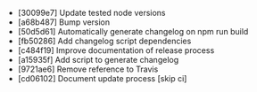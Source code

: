 * [30099e7] Update tested node versions
* [a68b487] Bump version
* [50d5d61] Automatically generate changelog on npm run build
* [fb50286] Add changelog script dependencies
* [c484f19] Improve documentation of release process
* [a15935f] Add script to generate changelog
* [9721ae6] Remove reference to Travis
* [cd06102] Document update process [skip ci]
